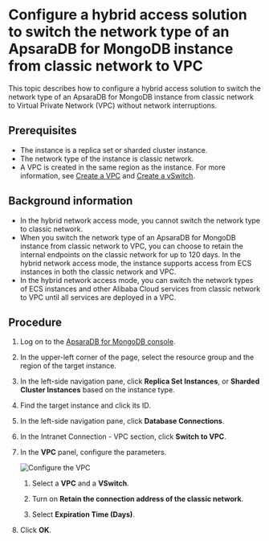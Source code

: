 # Configure a hybrid access solution to switch the network type of an ApsaraDB for MongoDB instance from classic network to VPC

This topic describes how to configure a hybrid access solution to switch the network type of an ApsaraDB for MongoDB instance from classic network to Virtual Private Network \(VPC\) without network interruptions.

## Prerequisites

-   The instance is a replica set or sharded cluster instance.
-   The network type of the instance is classic network.
-   A VPC is created in the same region as the instance. For more information, see [Create a VPC](~~65398~~) and [Create a vSwitch](~~65387~~).

## Background information

-   In the hybrid network access mode, you cannot switch the network type to classic network.
-   When you switch the network type of an ApsaraDB for MongoDB instance from classic network to VPC, you can choose to retain the internal endpoints on the classic network for up to 120 days. In the hybrid network access mode, the instance supports access from ECS instances in both the classic network and VPC.
-   In the hybrid network access mode, you can switch the network types of ECS instances and other Alibaba Cloud services from classic network to VPC until all services are deployed in a VPC.

## Procedure

1.  Log on to the [ApsaraDB for MongoDB console](https://mongodb.console.aliyun.com/).

2.  In the upper-left corner of the page, select the resource group and the region of the target instance.

3.  In the left-side navigation pane, click **Replica Set Instances**, or **Sharded Cluster Instances** based on the instance type.

4.  Find the target instance and click its ID.

5.  In the left-side navigation pane, click **Database Connections**.

6.  In the Intranet Connection - VPC section, click **Switch to VPC**.

7.  In the **VPC** panel, configure the parameters.

    ![Configure the VPC](https://static-aliyun-doc.oss-accelerate.aliyuncs.com/assets/img/en-US/9045298951/p37314.png)

    1.  Select a **VPC** and a **VSwitch**.

    2.  Turn on **Retain the connection address of the classic network**.

    3.  Select **Expiration Time \(Days\)**.

8.  Click **OK**.


